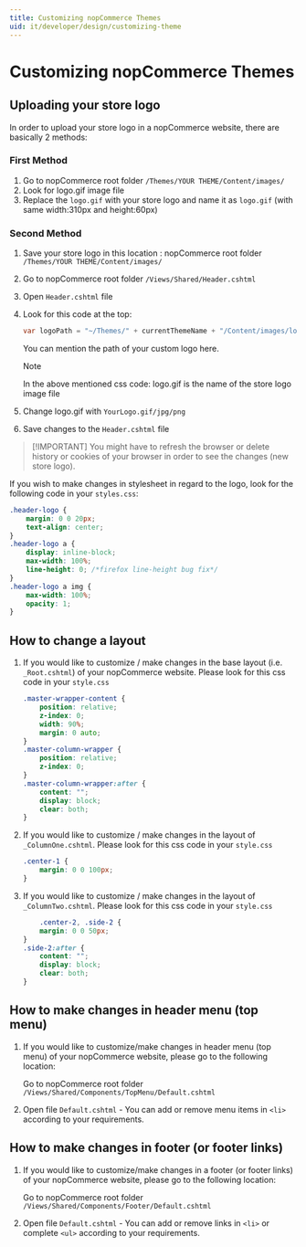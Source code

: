 ```yaml
---
title: Customizing nopCommerce Themes
uid: it/developer/design/customizing-theme
---
```


# Customizing nopCommerce Themes

## Uploading your store logo

In order to upload your store logo in a nopCommerce website, there are basically 2 methods:

### First Method

1. Go to nopCommerce root folder `/Themes/YOUR THEME/Content/images/`
2. Look for logo.gif image file
3. Replace the `logo.gif` with your store logo and name it as `logo.gif` (with same width:310px and height:60px)

### Second Method

1. Save your store logo in this location : nopCommerce root folder `/Themes/YOUR THEME/Content/images/`
2. Go to nopCommerce root folder `/Views/Shared/Header.cshtml`
3. Open `Header.cshtml` file
4. Look for this code at the top:

    ```csharp
    var logoPath = "~/Themes/" + currentThemeName + "/Content/images/logo.gif";
    ```

    You can mention the path of your custom logo here.
    
    > [!NOTE]
    > In the above mentioned css code: logo.gif is the name of the store logo image file
    

1. Change logo.gif with `YourLogo.gif/jpg/png`
2. Save changes to the `Header.cshtml` file

> [!IMPORTANT] You might have to refresh the browser or delete history or cookies of your browser in order to see the changes (new store logo).

If you wish to make changes in stylesheet in regard to the logo, look for the following code in your `styles.css`:

```css
.header-logo {
    margin: 0 0 20px;
    text-align: center;
}
.header-logo a {
    display: inline-block;
    max-width: 100%;
    line-height: 0; /*firefox line-height bug fix*/
}
.header-logo a img {
    max-width: 100%;
    opacity: 1;
}
```

## How to change a layout

1. If you would like to customize / make changes in the base layout (i.e. `_Root.cshtml`) of your nopCommerce website. Please look for this css code in your `style.css`

    ```css
    .master-wrapper-content {
        position: relative;
        z-index: 0;
        width: 90%;
        margin: 0 auto;
    }
    .master-column-wrapper {
        position: relative;
        z-index: 0;
    }
    .master-column-wrapper:after {
        content: "";
        display: block;
        clear: both;
    }
    ```

1. If you would like to customize / make changes in the layout of `_ColumnOne.cshtml`. Please look for this css code in your `style.css`

    ```css
    .center-1 {
        margin: 0 0 100px;
    }
    ```

1. If you would like to customize / make changes in the layout of `_ColumnTwo.cshtml`. Please look for this css code in your `style.css`

    ```css
        .center-2, .side-2 {
        margin: 0 0 50px;
    }
    .side-2:after {
        content: "";
        display: block;
        clear: both;
    }
    ```

## How to make changes in header menu (top menu)

1. If you would like to customize/make changes in header menu (top menu) of your nopCommerce website, please go to the following location:
    
    Go to nopCommerce root folder `/Views/Shared/Components/TopMenu/Default.cshtml`

2. Open file `Default.cshtml` - You can add or remove menu items in `<li>` according to your requirements.

## How to make changes in footer (or footer links)

1. If you would like to customize/make changes in a footer (or footer links) of your nopCommerce website, please go to the following location:
    
    Go to nopCommerce root folder `/Views/Shared/Components/Footer/Default.cshtml`

2. Open file `Default.cshtml` - You can add or remove links in `<li>` or complete `<ul>` according to your requirements.